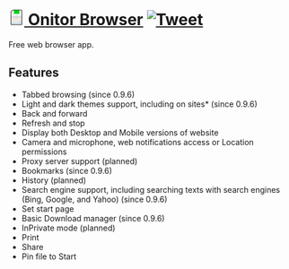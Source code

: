 # <a href="http://10develops.github.io/onitor"><img src="site_assets/logo.png" width="28"> Onitor Browser</a> [![Tweet](https://img.shields.io/twitter/url/http/shields.io.svg?style=social)](https://twitter.com/intent/tweet?text=Onitor%20Browser%20source%20code%20on%20Github&url=https://github.com/10Develops/onitor&via=10develops&hashtags=onitorbrowser,10develops,uwp)
Free web browser app.

## Features
* Tabbed browsing (since 0.9.6)
* Light and dark themes support, including on sites* (since 0.9.6)
* Back and forward
* Refresh and stop
* Display both Desktop and Mobile versions of website
* Camera and microphone, web notifications access or Location permissions
* Proxy server support (planned)
* Bookmarks (since 0.9.6)
* History (planned)
* Search engine support, including searching texts with search engines (Bing, Google, and Yahoo) (since 0.9.6)
* Set start page
* Basic Download manager (since 0.9.6)
* InPrivate mode (planned)
* Print
* Share
* Pin file to Start
